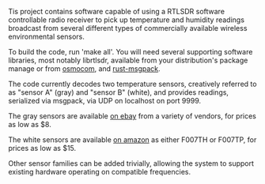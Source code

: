 Tis project contains software capable of using a RTLSDR software controllable radio receiver to pick up temperature and humidity readings broadcast from several different types of commercially available wireless environmental sensors.

To build the code, run 'make all'. You will need several supporting software libraries, most notably librtlsdr, available from your distribution's package manage or from [osmocom](http://sdr.osmocom.org/trac/wiki/rtl-sdr), and [rust-msgpack](https://github.com/mneumann/rust-msgpack/).

The code currently decodes two temperature sensors, creatively referred to as "sensor A" (gray) and "sensor B" (white), and provides readings, serialized via msgpack, via UDP on localhost on port 9999.

The gray sensors are available [on ebay](http://www.ebay.com/itm/390752296408) from a variety of vendors, for prices as low as $8.

The white sensors are available [on amazon](http://www.amazon.com/gp/product/B00C3HBRIW) as either F007TH or F007TP, for prices as low as $15.

Other sensor families can be added trivially, allowing the system to support existing hardware operating on compatible frequencies.
